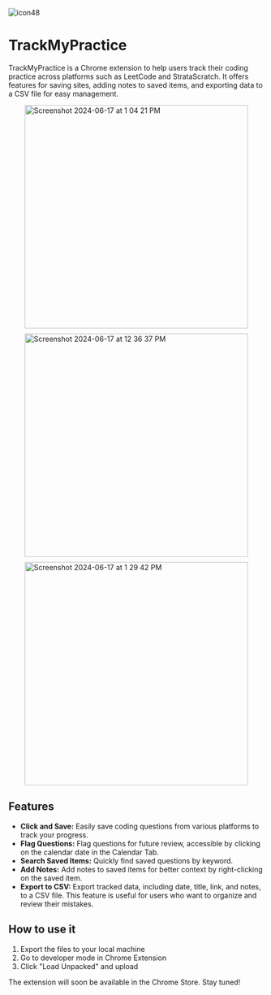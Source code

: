 ![icon48](https://github.com/Chloehongrd/TrackMyPractice_ChromeExtension/assets/172913904/03223f75-89b9-4afa-a29a-d8c89628eb9f) 
# TrackMyPractice
TrackMyPractice is a Chrome extension to help users track their coding practice across platforms such as LeetCode and StrataScratch. It offers features for saving sites, adding notes to saved items, and exporting data to a CSV file for easy management.




<div style="display: flex; justify-content: center;">
  <div style="display: flex; flex-wrap: wrap; justify-content: center; align-items: center; gap: 10px;">
    <img src="https://github.com/Chloehongrd/TrackMyPractice_ChromeExtension/assets/172913904/9db6f76c-1cac-4171-8ad1-db7d81c229cc" alt="Screenshot 2024-06-17 at 1 04 21 PM" style="height: 440px; object-fit: cover; width: auto;">
    <img src="https://github.com/Chloehongrd/TrackMyPractice/assets/172913904/3379ab5c-10fc-4d9b-a147-e157f103808f" alt="Screenshot 2024-06-17 at 12 36 37 PM" style="height: 440px; object-fit: cover; width: auto;">
    <img src="https://github.com/Chloehongrd/TrackMyPractice_ChromeExtension/assets/172913904/69770206-efd5-4ebe-8f15-5f981661311c" alt="Screenshot 2024-06-17 at 1 29 42 PM" style="height: 440px; object-fit: cover; width: auto;">
  </div>
</div>


## Features
- **Click and Save:** Easily save coding questions from various platforms to track your progress.
- **Flag Questions:** Flag questions for future review, accessible by clicking on the calendar date in the Calendar Tab.
- **Search Saved Items:** Quickly find saved questions by keyword.
- **Add Notes:** Add notes to saved items for better context by right-clicking on the saved item. 
- **Export to CSV:** Export tracked data, including date, title, link, and notes, to a CSV file. This feature is useful for users who want to organize and review their mistakes.

## How to use it
1. Export the files to your local machine
2. Go to developer mode in Chrome Extension
3. Click "Load Unpacked" and upload

The extension will soon be available in the Chrome Store. Stay tuned!


